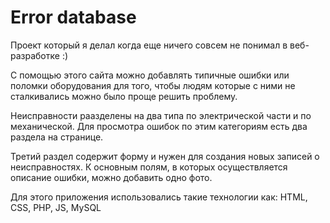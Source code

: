 # Error database

Проект который я делал когда еще ничего совсем не понимал в веб-разработке :)

С помощью этого сайта можно добавлять типичные ошибки или поломки оборудования для того, чтобы людям которые с ними не сталкивались можно было проще решить проблему.

Неисправности раазделены на два типа по электрической части и по механической. Для просмотра ошибок по этим категориям есть два раздела на странице.

Третий раздел содержит форму и нужен для создания новых записей о неисправностях. К основным полям, в которых осуществляется описание ошибки, можно добавить одно фото.

Для этого приложения использовались такие технологии как: HTML, CSS, PHP, JS, MySQL

